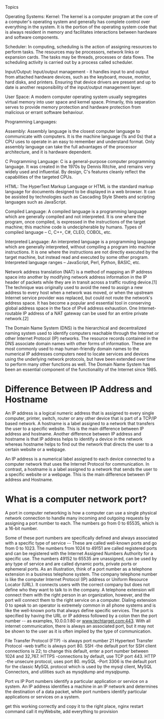Topics

Operating Systems:
Kernel: The kernel is a computer program at the core of a computer's operating system and generally has complete control over everything in the system. It is the portion of the operating system code that is always resident in memory and facilitates interactions between hardware and software components.

 Scheduler: In computing, scheduling is the action of assigning resources to perform tasks. The resources may be processors, network links or expansion cards. The tasks may be threads, processes or data flows. The scheduling activity is carried out by a process called scheduler.

Input/Output: Input/output management - it handles input to and output from attached hardware devices, such as the keyboard, mouse, monitor, hard disks, and printers. Ensuring that device drivers are present and up to date is another responsibility of the input/output management layer.

User Space: A modern computer operating system usually segregates virtual memory into user space and kernel space. Primarily, this separation serves to provide memory protection and hardware protection from malicious or errant software behaviour.

Programming Languages: 

Assembly: 
Assembly language is the closest computer language to communicate with computers. It is the machine language (1s and 0s) that a CPU uses to operate in an easy to remember and understand format. Only assembly language can take the full advantages of the processor architecture, and it is hardware dependent.


C Programming Language: C is a general-purpose computer programming language. It was created in the 1970s by Dennis Ritchie, and remains very widely used and influential. By design, C's features cleanly reflect the capabilities of the targeted CPUs.

HTML: The HyperText Markup Language or HTML is the standard markup language for documents designed to be displayed in a web browser. It can be assisted by technologies such as Cascading Style Sheets and scripting languages such as JavaScript.

Compiled Language:
A compiled language is a programming language which are generally compiled and not interpreted. It is one where the program, once compiled, is expressed in the instructions of the target machine; this machine code is undecipherable by humans. Types of compiled language – C, C++, C#, CLEO, COBOL, etc.

Interpreted Language:
An interpreted language is a programming language which are generally interpreted, without compiling a program into machine instructions. It is one where the instructions are not directly executed by the target machine, but instead read and executed by some other program. Interpreted language ranges – JavaScript, Perl, Python, BASIC, etc.

Network address translation (NAT) is a method of mapping an IP address space into another by modifying network address information in the IP header of packets while they are in transit across a traffic routing device.[1] The technique was originally used to avoid the need to assign a new address to every host when a network was moved, or when the upstream Internet service provider was replaced, but could not route the network's address space. It has become a popular and essential tool in conserving global address space in the face of IPv4 address exhaustion. One Internet-routable IP address of a NAT gateway can be used for an entire private network.[2]

The Domain Name System (DNS) is the hierarchical and decentralized naming system used to identify computers reachable through the Internet or other Internet Protocol (IP) networks. The resource records contained in the DNS associate domain names with other forms of information. These are most commonly used to map human-friendly domain names to the numerical IP addresses computers need to locate services and devices using the underlying network protocols, but have been extended over time to perform many other functions as well. The Domain Name System has been an essential component of the functionality of the Internet since 1985.


# Difference Between IP Address and Hostname

An IP address is a logical numeric address that is assigned to every single computer, printer, switch, router or any other device that is part of a TCP/IP based network. A hostname is a label assigned to a network that transfers the user to a specific website. This is the main difference between IP address and hostname. Another difference between IP address and hostname is that IP address helps to identify a device in the network whereas hostname helps to find out the network that directs the user to a certain website or a webpage.

An IP address is a numerical label assigned to each device connected to a computer network that uses the Internet Protocol for communication. In contrast, a hostname is a label assigned to a network that sends the user to a specific website or a webpage. This is the main difference between IP address and Hostname.



# What is a computer network port?
A port in computer networking is how a computer can use a single physical network connection to handle many incoming and outgoing requests by assigning a port number to each. The numbers go from 0 to 65535, which is a 16-bit number.

Some of these port numbers are specifically defined and always associated with a specific type of service -- These are called well-known ports and go from 0 to 1023. The numbers from 1024 to 49151 are called registered ports and can be registered with the Internet Assigned Numbers Authority for a specific use. The numbers 49152 to 65535 are unassigned, can be used by any type of service and are called dynamic ports, private ports or ephemeral ports. As an illustration, think of a port number as a telephone extension in a business telephone system. The company telephone number is like the computer Internet Protocol (IP) address or Uniform Resource Locator (URL). It connects users with the correct company but does not define who they want to talk to in the company. A telephone extension will connect them with the right person in an organization, however, and the port will connect them to the right service on a computer. Dialing extension 0 to speak to an operator is extremely common in all phone systems and is like the well-known ports that always define specific services. The port is specified by having the URL or IP address followed by a colon then the port number -- as examples, 10.0.0.1:80 or www.techtarget.com:443. With all internet communication, there is always an associated port, but it may not be shown to the user as it is often implied by the type of communication.

  File Transfer Protocol (FTP) -is always port number 21 
  Hypertext Transfer Protocol -web traffic is always port 80. 
  SSH -the default port for SSH client connections is 22; to change this default, enter a port number between 1024 and 32,767.
  HTTPS -connections by default, use TCP port 443. 
  HTTP -the unsecure protocol, uses port 80.
  mySQL -Port 3306 is the default port for the classic MySQL protocol which is used by the mysql client, MySQL Connectors, and utilities such as mysqldump and mysqlpump.

Port vs IP 
Port numbers identify a particular application or service on a system. An IP address identifies a machine in an IP network and determines the destination of a data packet, while port numbers identify particular applications or services on a system.

get this working correctly and copy it to the right place, nginx restart command
call it myWebsite, add everything to provision


